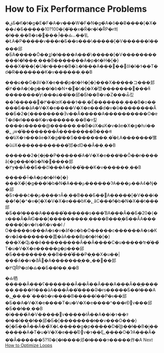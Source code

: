 # How to Fix Performance Problems

�قƂ�ǂ̃\�t�g�E�F�A�v���W�F�N�g�́A�ŏ��Ƀ����\[�X���ꂽ�Ƃ�����10?100�{�̑��x�Ŕ�r�I�ȒP�ɍ쐬�ł��܂��B�s�꓊���܂ł̎��Ԃ𔗂��钆�ŁA�P�����v���ɍ�Ƃ��s���\�����\[�V������I�����邱�Ƃ́A�����Ō��ʓI�ł����A���̃\�����\[�V�����������I�ł͂���܂���B�������A�p�t�H�\[�}���X�̓��\[�U�r���e�B�̈ꕔ�ł���A���΂��΍ŏI�I�ɂ͂��T�d�Ɍ�������K�v������܂��B

���ɕ��G�ȃV�X�e���̃p�t�H�\[�}���X�����コ���邽�߂̌��́A�{�g���l�b�N\*�⃊�\�\[�X�̑啔����������ꏊ��������̂ɏ\���ɕ��͂��邱�Ƃł��B�v�Z���Ԃ̂킸��1�����߂�֐��̍œK���ɂ͂��܂�Ӗ�������܂���B�o�����Ƃ��āA�V�X�e����V�X�e���̏d�v�ȕ��������Ȃ��Ƃ�2�{��������Ǝv��Ȃ�����A����������O�ɐT�d�ɍl����K�v������܂��B�ʏ킱����s�����@������܂��B�ύX�ɕK�v�ȃe�X�g�ƕi���ۏ؂̓w�͂��������Ă��������B���ꂼ��̕ύX�ɂ���ăe�X�g�̕��S��������܂��̂ŁA�������̑傫�ȕύX������������͂邩�ɗD��Ă��܂��B

������2�{�ɉ��P������́A�V�X�e���̒��Ŏ��ɍ����ȃ{�g���l�b�N�𔭌����邽�߂ɏ��Ȃ��Ƃ��čl���A�ĕ��͂���K�v������܂��B

�����̏ꍇ�A�p�t�H�\[�}���X�̃{�g���l�b�N�́A���𐔂������ɁA���𐔂��A4�Ŋ��邱�Ƃɂ���ċ��𐔂����ɂȂ�܂��B���Ƃ��΁A�����\[�V���i���f�\[�^�x�\[�X�V�X�e���ɓK�؂ȃC���f�b�N�X��t���邱�Ƃ��ł����A�����̌������s���ƁA���Ȃ��Ƃ�20�{�x���Ȃ�Ȃǂ̃G���\[���������܂����B���̗�Ƃ��ẮA�������\[�v�ŕs�K�v��I / O�����s���A�s�v�ȃf�o�b�O�����c������A�s�K�v�ȃ��������蓖�āA���Ƀp�t�H�\[�}���X�Ɋւ��ĕ���������Ă��Ȃ����C�u�����₻�̑��̃T�u�V�X�e�����g�p���邱�Ƃ��������܂��B���̎�̉��P�͎��X�u��|���̉ʎ��v�ƌĂ΂�A�������̗��\_��񋟂��邽�߂ɊȒP�ɑI�Ԃ��Ƃ��ł��܂��B

�Ԃ牺�����Ă���ʕ�������Ȃ��Ȃ��Ă���A���Ȃ��͉������܂����H���āA���Ȃ��͂����Ə�ɍs�����Ƃ��ł���A�܂��͖؂��\`���b�v����B�����ȉ��P�𑱂��邱�Ƃ��A�V�X�e����T�u�V�X�e����^���ɍĐ݌v���邱�Ƃ��ł��܂��B �i����́A�V�����݌v�����łȂ��A��i�ɂ��ꂪ�ǂ��l���ł��邱�Ƃ�\[��������ǂ��v���O���}�\[�Ƃ��Ă̂��Ȃ��̃X�L�����g�p�����D�̋@��ł��B�j�������A�T�u�V�X�e���̍Đ݌v�ɂ��Ę\_����O�ɁA���Ȃ��̒�Ă������5?10�{�ǂ����邩�ǂ����ɂ�����炸�A Next [How to Optimize Loops](07-How-to-Optimize-Loops.md)
